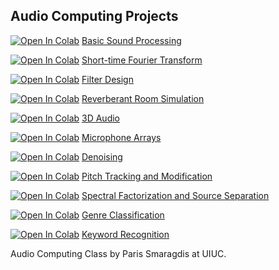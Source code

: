 ## Audio Computing Projects

[![Open In Colab](https://colab.research.google.com/assets/colab-badge.svg)](https://colab.research.google.com/github/gizemt/AudioProcessing/blob/master/Lab0/Lab_0.ipynb) 
[Basic Sound Processing](https://github.com/gizemt/AudioProcessing/tree/master/Lab0)

[![Open In Colab](https://colab.research.google.com/assets/colab-badge.svg)](https://colab.research.google.com/github/gizemt/AudioProcessing/blob/master/Lab1/Lab_1.ipynb)
[Short-time Fourier Transform](https://github.com/gizemt/AudioProcessing/tree/master/Lab1)

[![Open In Colab](https://colab.research.google.com/assets/colab-badge.svg)](https://colab.research.google.com/github/gizemt/AudioProcessing/blob/master/Lab2/Lab_2.ipynb)
[Filter Design](https://github.com/gizemt/AudioProcessing/tree/master/Lab2)

[![Open In Colab](https://colab.research.google.com/assets/colab-badge.svg)](https://colab.research.google.com/github/gizemt/AudioProcessing/blob/master/Lab3/Lab_3.ipynb)
[Reverberant Room Simulation](https://github.com/gizemt/AudioProcessing/tree/master/Lab3)

[![Open In Colab](https://colab.research.google.com/assets/colab-badge.svg)](https://colab.research.google.com/github/gizemt/AudioProcessing/blob/master/Lab4/Lab_4.ipynb)
[3D Audio](https://github.com/gizemt/AudioProcessing/tree/master/Lab4)

[![Open In Colab](https://colab.research.google.com/assets/colab-badge.svg)](https://colab.research.google.com/github/gizemt/AudioProcessing/blob/master/Lab5/Lab_5.ipynb)
[Microphone Arrays](https://github.com/gizemt/AudioProcessing/tree/master/Lab5)

[![Open In Colab](https://colab.research.google.com/assets/colab-badge.svg)](https://colab.research.google.com/github/gizemt/AudioProcessing/blob/master/Lab6/Lab_6.ipynb)
[Denoising](https://github.com/gizemt/AudioProcessing/tree/master/Lab6)

[![Open In Colab](https://colab.research.google.com/assets/colab-badge.svg)](https://colab.research.google.com/github/gizemt/AudioProcessing/blob/master/Lab7/Lab_7.ipynb)
[Pitch Tracking and Modification](https://github.com/gizemt/AudioProcessing/tree/master/Lab7)

[![Open In Colab](https://colab.research.google.com/assets/colab-badge.svg)](https://colab.research.google.com/github/gizemt/AudioProcessing/blob/master/Lab8/Lab_8.ipynb)
[Spectral Factorization and Source Separation](https://github.com/gizemt/AudioProcessing/tree/master/Lab8)

[![Open In Colab](https://colab.research.google.com/assets/colab-badge.svg)](https://colab.research.google.com/github/gizemt/AudioProcessing/blob/master/Lab9/Lab_9.ipynb)
[Genre Classification](https://github.com/gizemt/AudioProcessing/tree/master/Lab9)

[![Open In Colab](https://colab.research.google.com/assets/colab-badge.svg)](https://colab.research.google.com/github/gizemt/AudioProcessing/blob/master/Lab10/Lab_10.ipynb)
[Keyword Recognition](https://github.com/gizemt/AudioProcessing/tree/master/Lab10)

Audio Computing Class by Paris Smaragdis at UIUC.
